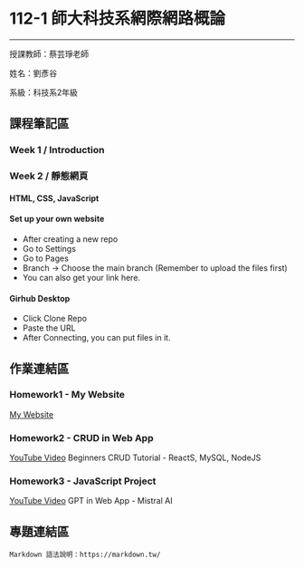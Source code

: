 # 112-1 師大科技系網際網路概論
---
授課教師：蔡芸琤老師

姓名：劉彥谷

系級：科技系2年級

## 課程筆記區
### Week 1 / Introduction
### Week 2 / 靜態網頁
#### HTML, CSS, JavaScript
#### Set up your own website
* After creating a new repo
* Go to Settings 
* Go to Pages
* Branch → Choose the main branch (Remember to upload the files first)
* You can also get your link here.
#### Girhub Desktop
* Click Clone Repo
* Paste the URL
* After Connecting, you can put files in it.
## 作業連結區
### Homework1 - My Website
[My Website](https://knyliu.github.io/myweb/)

### Homework2 - CRUD in Web App
[YouTube Video](https://youtu.be/CdIlyaEeyC8)  Beginners CRUD Tutorial - ReactS, MySQL, NodeJS

### Homework3 - JavaScript Project
[YouTube Video](https://youtu.be/vQz5eZMS8Ao)  GPT in Web App - Mistral AI

## 專題連結區


```
Markdown 語法說明：https://markdown.tw/
```

